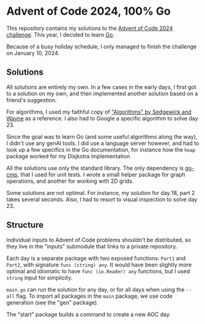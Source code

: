 # Advent of Code 2024, 100% Go

This repository contains my solutions to the
[Advent of Code 2024 challenge](https://adventofcode.com/2024). This year, I
decided to learn [Go](https://go.dev/).

Because of a busy holiday schedule, I only managed to finish the challenge on
January 10, 2024.

## Solutions

All solutions are entirely my own. In a few cases in the early days, I first got
to a solution on my own, and then implemented another solution based on a
friend's suggestion.

For algorithms, I used my faithful copy of
["Algorithms" by Sedgewick and Wayne](https://algs4.cs.princeton.edu/home/) as a
reference. I also had to Google a specific algorithm to solve day 23.

Since the goal was to learn Go (and some useful algorithms along the way), I
didn't use any genAI tools. I did use a language server however, and had to look
up a few specifics in the Go documentation, for instance how the `heap` package
worked for my Disjkstra implementation

All the solutions use only the standard library. The only dependency is
[go-cmp](https://github.com/google/go-cmp), that I used for unit tests. I wrote
a small helper package for graph operations, and another for working with 2D
grids.

Some solutions are not optimal. For instance, my solution for day 18, part 2
takes several seconds. Also, I had to resort to visual inspection to solve
day 23.

## Structure

Individual inputs to Advent of Code problems shouldn't be distributed, so they
live in the "inputs" submodule that links to a private repository.

Each day is a separate package with two exposed functions: `Part1` and `Part2`,
with signature `func (string) any`. It would have been slightly more optimal and
idiomatic to have `func (io.Reader) any` functions, but I used `string` input
for simplicity.

`main.go` can run the solution for any day, or for all days when using the
`--all` flag. To import all packages in the `main` package, we use code
generation (see the "gen" package).

The "start" package builds a command to create a new AOC day.
